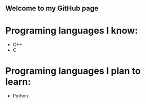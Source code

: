 ## Welcome to my GitHub page

# Programing languages I know:
* C++
* C
# Programing languages I plan to learn:
* Python

